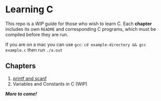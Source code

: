 # Learning C

This repo is a *WIP* guide for those who wish to learn C. Each **chapter** includes its own `README` and corresponding C programs, which must be compiled before they are run. 

If you are on a mac you can use `gcc`: `cd example-directory && gcc example.c` then run `./a.out`

## Chapters
1. [printf and scanf](https://github.com/jaqarrick/c-info/tree/main/1-print-scanf/printf-scanf.md)
2. Variables and Constants in C (WIP)

***More to come!***
